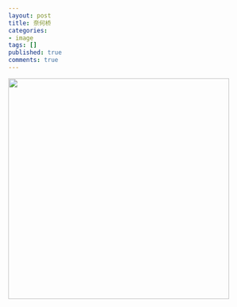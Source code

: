 ```yaml
---
layout: post
title: 奈何桥
categories:
- image
tags: []
published: true
comments: true
---
```

<p><a href="http://images.blogcn.com/2007/4/1/6/walkerwang,2007040110716.jpg" target="_blank"><img src="http://images.blogcn.com/2007/4/1/6/walkerwang,2007040110716.jpg" width="444" align="absMiddle" border="0" /></a> </p>
